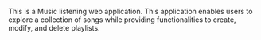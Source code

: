 This is a Music listening web application. This application enables users to explore a collection of songs while providing functionalities to create, modify, and delete playlists.
